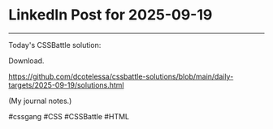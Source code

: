 # LinkedIn Post for 2025-09-19

---

Today's CSSBattle solution:

Download.

https://github.com/dcotelessa/cssbattle-solutions/blob/main/daily-targets/2025-09-19/solutions.html

(My journal notes.)

#cssgang #CSS #CSSBattle #HTML

